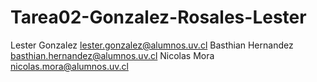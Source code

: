 # Tarea02-Gonzalez-Rosales-Lester
Lester Gonzalez lester.gonzalez@alumnos.uv.cl
Basthian Hernandez basthian.hernandez@alumnos.uv.cl
Nicolas Mora nicolas.mora@alumnos.uv.cl